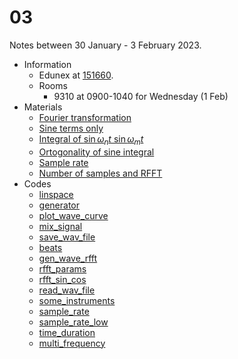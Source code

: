 # 03
Notes between 30 January - 3 February 2023.

- Information
  + Edunex at [151660](https://edunex.itb.ac.id/courses/45279/preview/151660).
  + Rooms
    - 9310 at 0900-1040 for Wednesday (1 Feb)
- Materials
  + [Fourier transformation](20220201-0.jpeg)
  + [Sine terms only](20220201-1.jpeg)
  + [Integral of $\sin \omega_n t \ \sin \omega_m
  t$](20220201-2.jpeg)
  + [Ortogonality of sine integral](20220201-3.jpeg)
  + [Sample rate](20220201-4.jpeg)
  + [Number of samples and RFFT](20220201-5.jpeg)
- Codes
  + [linspace](https://github.com/dudung/py-jupyter-nb/blob/main/src/apply/fft/audio/linspace.ipynb)
  + [generator](https://github.com/dudung/py-jupyter-nb/blob/main/src/apply/fft/audio/generator.ipynb)
  + [plot_wave_curve](https://github.com/dudung/py-jupyter-nb/blob/main/src/apply/fft/audio/plot_wave_curve.ipynb)
  + [mix_signal](https://github.com/dudung/py-jupyter-nb/blob/main/src/apply/fft/audio/mix_signal.ipynb)
  + [save_wav_file](https://github.com/dudung/py-jupyter-nb/blob/main/src/apply/fft/audio/save_wav_file.ipynb)
  + [beats](https://github.com/dudung/py-jupyter-nb/blob/main/src/apply/fft/audio/beats.ipynb)
  + [gen_wave_rfft](https://github.com/dudung/py-jupyter-nb/blob/main/src/apply/fft/audio/gen_wave_rfft.ipynb)
  + [rfft_params](https://github.com/dudung/py-jupyter-nb/blob/main/src/apply/fft/audio/rfft_params.ipynb)
  + [rfft_sin_cos](https://github.com/dudung/py-jupyter-nb/blob/main/src/apply/fft/audio/rfft_sin_cos.ipynb)
  + [read_wav_file](https://github.com/dudung/py-jupyter-nb/blob/main/src/apply/fft/audio/read_wav_file.ipynb)
  + [some_instruments](https://github.com/dudung/py-jupyter-nb/blob/main/src/apply/fft/audio/some_instruments.ipynb)
  + [sample_rate](https://github.com/dudung/py-jupyter-nb/blob/main/src/apply/fft/audio/sample_rate.ipynb)
  + [sample_rate_low](https://github.com/dudung/py-jupyter-nb/blob/main/src/apply/fft/audio/sample_rate_low.ipynb)
  + [time_duration](https://github.com/dudung/py-jupyter-nb/blob/main/src/apply/fft/audio/time_duration.ipynb)
  + [multi_frequency](https://github.com/dudung/py-jupyter-nb/blob/main/src/apply/fft/audio/multi_frequency.ipynb)
